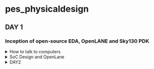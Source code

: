 # pes_physicaldesign
## DAY 1
### Inception of open-source EDA, OpenLANE and Sky130 PDK
<details>
<summary> How to talk to computers </summary>
  
**Introduction to QFN-48 Package, chip, pads, core, die and IPs**

How computers work
* An Arduino board is a well-known open-source electronics platform that encompasses a microcontroller and a development environment.
* It represents a compact computing chip responsible for executing instructions and managing the operations of your electronic project.
* The functionality of Arduino boards revolves around enabling you to create and upload code that dictates how the microcontroller on the board behaves.
  
![268251110-74ac0bd8-41ad-425a-9b16-9b66bfe2271e](https://github.com/apoorvaaaa5/pes_physicaldesign/assets/117642634/5ee9dd49-9c17-43ec-9a4d-4389619d3b38)

The arduino can be designed as board like:

![268251310-2f2197ba-eebc-4025-941d-22e4a893e033](https://github.com/apoorvaaaa5/pes_physicaldesign/assets/117642634/3dfe5a7d-aa0a-451f-868c-d35bbed65193)


* When we examine the IC, it resembles an image referred to as a "chip," although it's technically known as a "PACKAGE."
* These packages are assigned names, such as "QFN-48," and there are various package types available with different configurations.
* The specific pin locations for this package are determined by the Arduino board.
* The size of the package is 7mm x 7mm.
* The chip itself, positioned in the center of the package, is the primary processing unit. It is connected to the package using a method called "wire bonding," facilitating the transfer of signals from external sources into the chip.
* Opening the chip reveals multiple components, including "PADs," which are like metal connectors on the chip's bottom.
* These PADs link the chip to a circuit, allowing external signals to enter for processing.
* The open space within the chip is known as the "Core." This Core functions as the chip's brain, responsible for most of the thinking and information processing.
* It houses digital logic elements such as AND gates, OR gates, and MUXs.
  
* The chip itself, known as the "Die," is the heart of a computer chip. It's a small, flat piece of silicon containing the electronic circuits where critical computations and operations occur. It's manufactured on a "Silicon Wafer."
* The typical Core of a CHIP consists of components like SoC (e.g., RISC-V SoC), SRAM, ADCs, DACs, PLL, SPI, and other elements.
* Collectively, SRAM, ADC, DAC, PLL, and others are referred to as "Foundry IP's" (Intellectual Properties).
* "Foundry" is a pivotal term in chip design, as it refers to the place where chips are manufactured. Foundries encompass machines used in chip production.
* The digital blocks situated within the SoC and the SPI interface are commonly termed "Macros."

![268251815-7b63d0f5-53be-404d-8ad6-4b8bb52c661f](https://github.com/apoorvaaaa5/pes_physicaldesign/assets/117642634/805ef6b4-bfa5-4f6e-8bab-9a6bb1b4f8d1)


**Introduction to RISC-V**

Definition of RISC-V:
* RISC-V, known as "RISC-V instruction set architecture" or "ISA," is a language of computing that facilitates communication with computers.
* It operates as an open-source instruction set architecture (ISA) founded on well-established principles of reduced instruction set computing (RISC).
Understanding Instruction Set Architecture (ISA):
* ISA encompasses the instructions a computer's processor can execute, essentially defining its capabilities.
Execution Flow for C Programs on Hardware:
* To execute a C program on specific hardware with a particular layout (e.g., qFlow), a specific flow is followed:
  * The C program is initially compiled into its corresponding assembly language program, which utilizes RISC-V assembly language.
  * This assembly language program is further transformed into machine language, represented as binary code (1's and 0's), understood by the hardware.
  * Although represented in hexadecimal in this context, it is eventually converted into binary format.
  * These binary instructions are then executed within the hardware layout to produce the desired output.
  * An intermediary layer between the C program and the layout is the "HDL" (Hardware Description Language).
  
Definition of HDL:
* HDL stands for "Hardware Description Language."
* It is a specialized programming language employed to articulate the structure and behavior of electronic circuits and systems.
* HDLs play a pivotal role in the design, simulation, and synthesis of digital circuits, including those within microprocessors, memory chips, and integrated circuits.
Types of HDLs:
* There are two primary types of HDLs:
  * Verilog:
    * Developed by Phil Moorby and Prabhu Goel in the 1980s.
  * VHDL (VHSIC Hardware Description Language):
    * Developed by the U.S. Department of Defense in the 1980s.
Implementation of RISC-V Specifications:
* To realize RISC-V specifications effectively, the use of RTL (Register-Transfer Level) is essential.
* In the presented context, the RTL used is the picorv32 CPU core, which serves as an implementation of these RISC-V specifications.
RTL-GDS Flow:
* The utilization of RTL facilitates the implementation of RISC-V specifications.
* The transition from RTL to GDS (Graphics Data System) marks the progression in the design flow, ensuring that the chip's physical layout and manufacturing processes are aligned with RISC-V specifications.

**From Software Applications to Hardware**
* Apps: Application software is a type of computer software that is designed to perform specific tasks or functions for end-users.
* System software: System software refers to a category of computer software that acts as an intermediary between the hardware components of a computer system and the user-facing application software. It provides essential services, manages hardware resources, and enables the execution of application programs.
* Operating System: The operating system is a fundamental piece of software that manages hardware resources and provides various services for both users and application programs. It controls tasks such as memory management, process scheduling, file system management, and user interface interaction.
* Compiler: A compiler is a type of software tool that translates high-level programming code written by developers into assembly-level language.
* Assembler: An assembler is a software tool that translates assembly language code into machine code or binary code that can be directly executed by a computer's processor.
* RTL: RTL serves as an abstraction level in the design process that represents the behavior of a digital circuit in terms of registers and the operations that transfer data between them.
* Hardware: Hardware refers to the physical components of a computer system or any electronic device. It encompasses all the tangible parts that make up a computing or electronic device and enable it to perform various tasks.

![268254760-43c4f8e8-d9b4-4d65-9285-64f5068b7b7a](https://github.com/apoorvaaaa5/pes_physicaldesign/assets/117642634/9f206e12-6421-4eeb-be47-57f0080caa6f)


</details>
<details>
<summary> SoC Design and OpenLane </summary>
  
**Introduction to all Components of Open-source Digital ASIC Design**
To implement Digital ASIC design, several essential components are required. These components include RTL IP's (Register Transfer Level Intellectual Properties), EDA Tools (Electronic Design Automation Tools), and PDK data (Process Design Kit data).
What is PDK?
* PDK (Process Design Kit) is a set of files provided by semiconductor manufacturers.
* It helps designers utilize the manufacturer's fabrication process to create integrated circuits (ICs).
* PDK includes comprehensive information, models, and files specific to the manufacturer's process technology.
* Designers rely on PDK to develop and validate their designs for a particular manufacturing process.
What are EDA Tools?
* EDA (Electronic Design Automation) tools are software applications and utilities used in the design and development of electronic systems.
* These systems encompass integrated circuits (ICs), printed circuit boards (PCBs), and other electronic components.
* EDA tools are critical for designing and testing electronic hardware to ensure proper functionality before manufacturing.
* They automate various aspects of the design process, improving efficiency and reducing errors.
Open-source Digital ASIC Design Components
For open-source Digital ASIC Design, three key elements are crucial:
* RTL IP's: These can be sourced from open repositories such as librecores.org, opencores.org, and GitHub, among others.
* EDA Tools: Open-source EDA tools like qflow, openROAD, and openLANE are available for design and validation.
* PDK: Open-source PDKs, like the Foss 130nm production PDK, provide the process-specific data necessary for designing ASICs.
Achieving 100% Open-source Digital ASIC Design
* The combination of RTL IP's, open-source EDA tools, and open-source PDKs enables the realization of 100% open-source Digital ASIC design.
ASIC Design Flow
* The methodology for open-source Digital ASIC Design is implemented through a structured flow.
* This flow involves a software tool known as "RTL to GDS2."
* The primary objective of the ASIC Design Flow is to take the design from RTL (Register Transfer Level) and convert it into the GDS2 format, which is used for the final layout of the ASIC.

**Simplified RTL to GDS2 Flow**
The simplified RTL to GDS2 flow is a sequence of major implementation steps for designing an Application-Specific Integrated Circuit (ASIC). It starts with an RTL (Register Transfer Level) model and ends with a fabricated masked set layout in the GDS2 format.
1) Synthesis:
* The first step involves synthesis, where the RTL design is translated into circuits composed of components from a standard Cell Library (SCL).
* The result is a gate-level netlist described in Hardware Description Language (HDL), functionally equivalent to RTL.
* Cells from the library have regular layouts, with variable cell widths but discrete sizes.
* Different EDA tools use various views of these cells, including electrical models, HDL, SPICE, and layout views.
3) Floor Planning and Power Planning:
* In this step, you perform floor planning and power planning based on whether you are implementing a single component (macro) or the entire chip.
* The goal is to plan the silicon area and create a robust power distribution network to supply power to the circuits.
* In chip floor planning, the chip die is partitioned between different chip components.
* In macro floor planning, you define the macro's dimensions, pin locations, routing tracks, and rows for later placement and routing steps.
* Power planning involves constructing a power network, often using multiple VDD and ground pins connected to components through power rings and metal power straps.
3) Placement:
* Placement is the third step and involves placing the gate-level netlist cells on vertical rows.
* Connected cells must be placed close to each other to reduce interconnect delays and facilitate successful routing.
* Placement occurs in two steps: global placement and detailed placement.
* Global placement aims to find optimal positions for cells, which may not be legal and can result in overlaps or going off rows.
* Detailed placement minimally alters the positions obtained in global placement to make them legal.
4) Clock Tree Synthesis (CTS):
* Clock tree synthesis is the fourth step, focusing on routing the clock signals before routing other signals.
* It involves creating a clock distribution network to deliver the clock to all clock cells (e.g., flip-flops).
* The clock network resembles a tree, with the clock source as the root and clock elements as the leaves.
* CTS aims to minimize clock skew (arrival time differences) and latency, ensuring a synchronized clock across the design.
5) Routing:
* The fifth step is routing, where signals are routed after clock routing.
* Given the placements and a fixed number of metal layers, a valid pattern of horizontal and vertical wires is found to connect cells together.
* Routing tools use metal layers defined by the PDK, which specify thickness, pitch, tracks, and minimum width.
* Routers often use grid routing methods, breaking routing into global and detailed routing stages.
6) Sign-Off:
* The final step is sign-off, which includes various verifications.
* Physical verification checks include:
  * Design Rule Checking (DRC) to ensure the layout adheres to design rules.
  * Layout vs. Schematic (LVS) to verify that the layout matches the gate-level netlist.
  * Timing verification includes Static Timing Analysis (STA) to ensure that all timing constraints are met, and the circuit operates at the designated clock frequency.
This simplified RTL to GDS2 flow is a fundamental process for designing ASICs, ensuring that the design is correctly synthesized, placed, routed, and verified before fabrication.
# Getting familiar with open-source EDA tools
**Design preparation steps**
Type the following command to open the Openlane EDA tool

`cd Desktop/work/tools/`
`cd openlane_working_dir/`
`cd openlane`
`docker`

Now the shell opens. In the shell type `./flow.tcl -interactive`

To import all packages type `package require openlane 0.9`

![268514097-a9aa9cfa-d74d-41bb-babd-3335ba2e37a0](https://github.com/apoorvaaaa5/pes_physicaldesign/assets/117642634/24a9c520-767a-4313-a062-49f39edf9fe8)


* After preparing the design, we can see that a new 'runs' folder is created.
* To synthesize the design we type `run_synthesis`
* After the synthesis we calculate the flop ratio as: no. of flops/number of cells
* Here we have done it for dfxtp_2 (2:1 dmux)
* Also under the runs folder we can check out the netlist file generated after synthesis.

![268560449-e8b1fc0a-cd4a-46f5-8048-3a1ef0ea80b6](https://github.com/apoorvaaaa5/pes_physicaldesign/assets/117642634/e2c07edf-712c-4003-9bfc-83036d1b2ef6)
![268517973-a96a1184-5347-4793-b79e-9e98beef5876](https://github.com/apoorvaaaa5/pes_physicaldesign/assets/117642634/b37a4e36-5906-45cf-8d82-252fc61e9771)
![268518396-62f44d5c-a2a8-4a41-a063-860600e14698](https://github.com/apoorvaaaa5/pes_physicaldesign/assets/117642634/c9c4c273-c054-42a1-98a6-34cf66b2962b)

</details>

<details>
<summary>DAY2</summary>
  
# Chip Floor planning considerations

**Utilization Factor and Aspect Ratio**
Define Width and height of core and die: The die refers to the entire semiconductor chip, including the core, I/O pads, and any additional features.The core refers to the central area of the chip where most of the active circuitry resides. It includes components like the CPU, GPU, memory, and other logic.

**Utilization factor**=Area occupied by netlist/Area of the core

**Aspect ratio**=Height/width
* **Pre-placed cells**: Preplaced cells are a group of fixed-location standard cells that are manually placed by the chip designer in specific locations on the silicon die during the chip floor planning process. Unlike regular standard cells, which are placed automatically by Electronic Design Automation (EDA) tools, preplaced cells are positioned by the designer before automated placement and routing.
  
![268558724-2821dbea-1e2b-408b-9abf-5a0e2b65e126](https://github.com/apoorvaaaa5/pes_physicaldesign/assets/117642634/abe4fd06-0ae3-4c0a-826d-d3d8b842e153)


* **Decoupling capacitors**: A decoupling capacitor, often referred to simply as a "decap," is an essential electronic component used in electronic circuits, particularly on printed circuit boards (PCBs) and integrated circuits (ICs). Its primary purpose is to stabilize and filter the power supply voltage to ensure that sensitive components receive a stable and noise-free supply of power. Here are the key aspects of decoupling capacitors:

* **Pin Placement**:Pin placement is an essential part of floorplanning to minimize buffering and improve power consumption and timing delays we use the HDL netlist to determine where a specific pin should be placed in the circuit. We join the common pins and try to keep the connections as efficient as possible. In the pin placement step, we use the HDL netlist to determine where a specific pin should be placed in the circuit. We join the common pins and try to keep the connections as efficient as possible. Pins are placed in the Die area.
# Steps to run floorplan
Give the command `run_floorplan` after run_synthesis

![268560659-1ffd0935-dadf-4ddb-841f-7e29cbdfa2a6](https://github.com/apoorvaaaa5/pes_physicaldesign/assets/117642634/aa85bb91-86d2-4859-b74b-fad728766840)


To open the Floorplan we go to the following directory:
`vsduser@vsdsquadron:~/Desktop/work/tools/openlane_working_dir/openlane/designs/picorv32a/runs/11-09_15-36/results/floorplan`

Then type the following command:
`magic -T /home/vsduser/Desktop/work/tools/openlane_working_dir/pdks/sky130A/libs.tech/magic/sky130A.tech lef read ../../tmp/merged.lef def read picorv32a.floorplan.def &`

The layout looks like this:
![268559069-6242cf1b-14e4-4691-9852-b40cd2c2de12](https://github.com/apoorvaaaa5/pes_physicaldesign/assets/117642634/4d993121-e00a-40a5-bb57-8efe9ba1d9f8)


The zoomed-in view:
![268559132-5210b11c-409c-4bdc-ad97-8b359c0fa987](https://github.com/apoorvaaaa5/pes_physicaldesign/assets/117642634/adb856bf-3dff-49b4-96c6-ae5dea5d54b0)


**Library Binding and Placement**
Netlist Binding and Initial Place Design: The Library consists of cells, sizes of cells, various flavors and shapes of the cells, Timing, Power, and delay information. Now, we have the floorplan, netlist, and representation of components of netlist in the library. Place all the components such that the timing is not disturbed and distribute them properly.
![268559909-9f0e948c-d8c4-4931-bdfa-c74813443e20](https://github.com/apoorvaaaa5/pes_physicaldesign/assets/117642634/5b5322fa-6c4d-478d-ad53-2ac55b601785)


# Placement
* After run_floorplan, give the command `run_placement`
![268560869-68bd746d-fc98-4095-9b5f-adb54eddb58e](https://github.com/apoorvaaaa5/pes_physicaldesign/assets/117642634/27251be5-e80b-4993-a345-565e3274310a)


* To view the placement type the command `magic -T /home/vsduser/Desktop/work/tools/openlane_working_dir/pdks/sky130A/libs.tech/magic/sky130A.tech lef read ../../tmp/merged.lef def read picorv32a.placement.def`
![268559775-24dbfecf-c9de-4889-8074-2c7c9539a9f1](https://github.com/apoorvaaaa5/pes_physicaldesign/assets/117642634/a53a8ee2-0275-4efa-b62c-c4178736a77b)


* After we zoom in we can see the placement of the standard cells in the standard cell rows.
![268559794-c8bf3138-63db-4dd1-8023-00c3ee6244f8](https://github.com/apoorvaaaa5/pes_physicaldesign/assets/117642634/fef20a41-acbe-4193-9b87-25168763ec15)

# Cell Design and Characterization Flow

**Cell Design Flow**
* Inputs - PDKs (Process design kits), DRC & LVS rules, SPICE models, library & user-defined specs.
* Design Steps - The design steps of cell design involve Circuit Design, Layout Design, and Characterization. The software GUNA is used for characterization. The characterization can be classified as Timing characterization, Power characterization, and Noise characterization.
* Outputs - Outputs of the Design are CDL (Circuit Description Language), GDSII, LEF, extracted Spice netlist (.cir), timing, noise, and power.libs, function.

**Characterization**: timing, noise power.libs functions read in the models and tech files and generate extracted spice Netlist. Read the subcircuits and attach power sources. Apply stimulus to characterization setup, provide necessary output capacitance loads, and provide necessary simulation commands.

**This is for an inverter**
* Read the model files.
* Read the extracted SPICE netlist.
* Recognize the behavior of the buffer.
* Attaching the necessary power sources
* Apply the stimulus, which is the input signal to the circuit.
* Read the sub-circuit of the inverter.
* Provide necessary output capacitances.
* Provide the necessary simulation commands
  
# General Timing characterization parameters
**Timing threshold**:
* slew_low_rise_thr - 20% from bottom power supply when the signal is rising
* slew_high_rise_thr - 20% from top power supply when the signal is rising
* slew_low_fall_thr - 20% from bottom power supply when the signal is falling
* slew_high_fall_thr - 20% from top power supply when the signal is falling
* in_rise_thr - 50% point on the rising edge of input
* in_fall_thr - 50% point on the falling edge of input
* out_rise_thr - 50% point on the rising edge of ouput
* out_fall_thr - 50% point on the falling edge of ouput
  
These are the main parameters that we use to calculate factors such as propogation delay and transition time

**propogation delay**= time(out_thr) - time(in_thr)
**Transition time**= time(slew_high_rise_thr) - time(slew_low_rise_thr)
</details>




